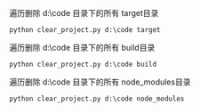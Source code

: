 遍历删除 d:\code 目录下的所有 target目录
```
python clear_project.py d:\code target 
```
遍历删除 d:\code 目录下的所有 build目录
```
python clear_project.py d:\code build 
```
遍历删除 d:\code 目录下的所有 node_modules目录
```
python clear_project.py d:\code node_modules 
```